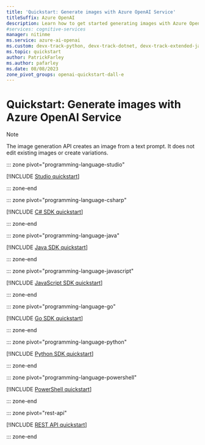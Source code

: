 ```yaml
---
title: 'Quickstart: Generate images with Azure OpenAI Service'
titleSuffix: Azure OpenAI
description: Learn how to get started generating images with Azure OpenAI Service by using the Python SDK, the REST APIs, or Azure OpenAI Studio.
#services: cognitive-services
manager: nitinme
ms.service: azure-ai-openai
ms.custom: devx-track-python, devx-track-dotnet, devx-track-extended-java, devx-track-go, devx-track-js
ms.topic: quickstart
author: PatrickFarley
ms.author: pafarley
ms.date: 08/08/2023
zone_pivot_groups: openai-quickstart-dall-e
---
```


# Quickstart: Generate images with Azure OpenAI Service

> [!NOTE]
> The image generation API creates an image from a text prompt. It does not edit existing images or create variations.

::: zone pivot="programming-language-studio"

[!INCLUDE [Studio quickstart](includes/dall-e-studio.md)]

::: zone-end

::: zone pivot="programming-language-csharp"

[!INCLUDE [C# SDK quickstart](includes/dall-e-dotnet.md)]

::: zone-end

::: zone pivot="programming-language-java"

[!INCLUDE [Java SDK quickstart](includes/dall-e-java.md)]

::: zone-end

::: zone pivot="programming-language-javascript"

[!INCLUDE [JavaScript SDK quickstart](includes/dall-e-javascript.md)]

::: zone-end

::: zone pivot="programming-language-go"

[!INCLUDE [Go SDK quickstart](includes/dall-e-go.md)]

::: zone-end

::: zone pivot="programming-language-python"

[!INCLUDE [Python SDK quickstart](includes/dall-e-python.md)]

::: zone-end

::: zone pivot="programming-language-powershell"

[!INCLUDE [PowerShell quickstart](includes/dall-e-powershell.md)]

::: zone-end

::: zone pivot="rest-api"

[!INCLUDE [REST API quickstart](includes/dall-e-rest.md)]

::: zone-end
